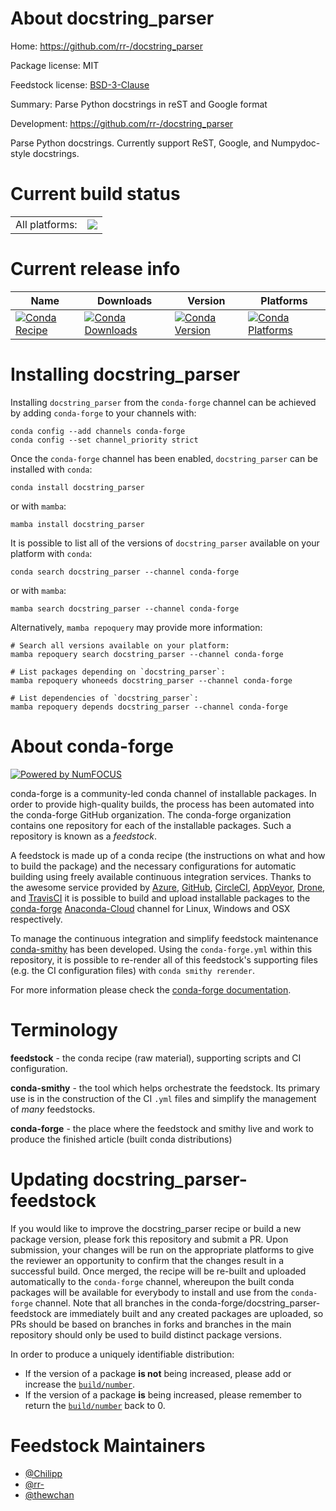About docstring_parser
======================

Home: https://github.com/rr-/docstring_parser

Package license: MIT

Feedstock license: [BSD-3-Clause](https://github.com/conda-forge/docstring_parser-feedstock/blob/main/LICENSE.txt)

Summary: Parse Python docstrings in reST and Google format 

Development: https://github.com/rr-/docstring_parser

Parse Python docstrings. Currently support ReST, Google, and Numpydoc-style
docstrings.


Current build status
====================


<table><tr><td>All platforms:</td>
    <td>
      <a href="https://dev.azure.com/conda-forge/feedstock-builds/_build/latest?definitionId=10243&branchName=main">
        <img src="https://dev.azure.com/conda-forge/feedstock-builds/_apis/build/status/docstring_parser-feedstock?branchName=main">
      </a>
    </td>
  </tr>
</table>

Current release info
====================

| Name | Downloads | Version | Platforms |
| --- | --- | --- | --- |
| [![Conda Recipe](https://img.shields.io/badge/recipe-docstring_parser-green.svg)](https://anaconda.org/conda-forge/docstring_parser) | [![Conda Downloads](https://img.shields.io/conda/dn/conda-forge/docstring_parser.svg)](https://anaconda.org/conda-forge/docstring_parser) | [![Conda Version](https://img.shields.io/conda/vn/conda-forge/docstring_parser.svg)](https://anaconda.org/conda-forge/docstring_parser) | [![Conda Platforms](https://img.shields.io/conda/pn/conda-forge/docstring_parser.svg)](https://anaconda.org/conda-forge/docstring_parser) |

Installing docstring_parser
===========================

Installing `docstring_parser` from the `conda-forge` channel can be achieved by adding `conda-forge` to your channels with:

```
conda config --add channels conda-forge
conda config --set channel_priority strict
```

Once the `conda-forge` channel has been enabled, `docstring_parser` can be installed with `conda`:

```
conda install docstring_parser
```

or with `mamba`:

```
mamba install docstring_parser
```

It is possible to list all of the versions of `docstring_parser` available on your platform with `conda`:

```
conda search docstring_parser --channel conda-forge
```

or with `mamba`:

```
mamba search docstring_parser --channel conda-forge
```

Alternatively, `mamba repoquery` may provide more information:

```
# Search all versions available on your platform:
mamba repoquery search docstring_parser --channel conda-forge

# List packages depending on `docstring_parser`:
mamba repoquery whoneeds docstring_parser --channel conda-forge

# List dependencies of `docstring_parser`:
mamba repoquery depends docstring_parser --channel conda-forge
```


About conda-forge
=================

[![Powered by
NumFOCUS](https://img.shields.io/badge/powered%20by-NumFOCUS-orange.svg?style=flat&colorA=E1523D&colorB=007D8A)](https://numfocus.org)

conda-forge is a community-led conda channel of installable packages.
In order to provide high-quality builds, the process has been automated into the
conda-forge GitHub organization. The conda-forge organization contains one repository
for each of the installable packages. Such a repository is known as a *feedstock*.

A feedstock is made up of a conda recipe (the instructions on what and how to build
the package) and the necessary configurations for automatic building using freely
available continuous integration services. Thanks to the awesome service provided by
[Azure](https://azure.microsoft.com/en-us/services/devops/), [GitHub](https://github.com/),
[CircleCI](https://circleci.com/), [AppVeyor](https://www.appveyor.com/),
[Drone](https://cloud.drone.io/welcome), and [TravisCI](https://travis-ci.com/)
it is possible to build and upload installable packages to the
[conda-forge](https://anaconda.org/conda-forge) [Anaconda-Cloud](https://anaconda.org/)
channel for Linux, Windows and OSX respectively.

To manage the continuous integration and simplify feedstock maintenance
[conda-smithy](https://github.com/conda-forge/conda-smithy) has been developed.
Using the ``conda-forge.yml`` within this repository, it is possible to re-render all of
this feedstock's supporting files (e.g. the CI configuration files) with ``conda smithy rerender``.

For more information please check the [conda-forge documentation](https://conda-forge.org/docs/).

Terminology
===========

**feedstock** - the conda recipe (raw material), supporting scripts and CI configuration.

**conda-smithy** - the tool which helps orchestrate the feedstock.
                   Its primary use is in the construction of the CI ``.yml`` files
                   and simplify the management of *many* feedstocks.

**conda-forge** - the place where the feedstock and smithy live and work to
                  produce the finished article (built conda distributions)


Updating docstring_parser-feedstock
===================================

If you would like to improve the docstring_parser recipe or build a new
package version, please fork this repository and submit a PR. Upon submission,
your changes will be run on the appropriate platforms to give the reviewer an
opportunity to confirm that the changes result in a successful build. Once
merged, the recipe will be re-built and uploaded automatically to the
`conda-forge` channel, whereupon the built conda packages will be available for
everybody to install and use from the `conda-forge` channel.
Note that all branches in the conda-forge/docstring_parser-feedstock are
immediately built and any created packages are uploaded, so PRs should be based
on branches in forks and branches in the main repository should only be used to
build distinct package versions.

In order to produce a uniquely identifiable distribution:
 * If the version of a package **is not** being increased, please add or increase
   the [``build/number``](https://docs.conda.io/projects/conda-build/en/latest/resources/define-metadata.html#build-number-and-string).
 * If the version of a package **is** being increased, please remember to return
   the [``build/number``](https://docs.conda.io/projects/conda-build/en/latest/resources/define-metadata.html#build-number-and-string)
   back to 0.

Feedstock Maintainers
=====================

* [@Chilipp](https://github.com/Chilipp/)
* [@rr-](https://github.com/rr-/)
* [@thewchan](https://github.com/thewchan/)


